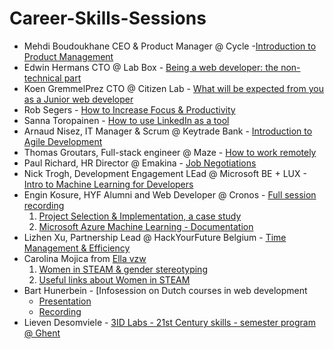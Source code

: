 # Career-Skills-Sessions

* Mehdi Boudoukhane CEO & Product Manager @ Cycle -[Introduction to Product Management](https://app.ludus.one/8bf64bb6-8f28-4895-825d-473e128a86fc#1)
* Edwin Hermans CTO @ Lab Box - [Being a web developer: the non-technical part](./HYF%20-%20Being%20a%20developer_%20the%20non-technical%20part.pdf)
* Koen GremmelPrez CTO @ Citizen Lab - [What will be expected from you as a Junior web developer](https://docs.google.com/presentation/d/1mUWeyNE4s1cJowZSHOZBEYRqTPEoRBvdOV9BoTtSTuA/edit#slide=id.p)
* Rob Segers - [How to Increase Focus & Productivity](https://github.com/HackYourFutureBelgium/hack-the-talks/blob/master/How_to_increase_focus%26productivity.pdf)
* Sanna Toropainen - [How to use LinkedIn as a tool](https://github.com/HackYourFutureBelgium/hack-the-talks/blob/master/How%20to%20use%20LinkedIn.pdf)
* Arnaud Nisez, IT Manager & Scrum @ Keytrade Bank - [Introduction to Agile Development](https://vimeo.com/493035855/b4e2d05fa4)
* Thomas Groutars, Full-stack engineer @ Maze - [How to work remotely](https://vimeo.com/428942870)
* Paul Richard, HR Director @ Emakina - [Job Negotiations](https://vimeo.com/485055014)
* Nick Trogh, Development Engagement LEad @ Microsoft BE + LUX - [Intro to Machine Learning for Developers](https://vimeo.com/485055014)
* Engin Kosure, HYF Alumni and Web Developer @ Cronos - [Full session recording](https://vimeo.com/517766065)
  1. [Project Selection & Implementation, a case study](https://www.slideshare.net/KatoK1/hyf-project-ideas02)
  2. [Microsoft Azure Machine Learning - Documentation](https://www.slideshare.net/KatoK1/hyf-azure-ml1-243430862)
* Lizhen Xu, Partnership Lead @ HackYourFuture Belgium - [Time Management & Efficiency](https://vimeo.com/535481731)
* Carolina Mojica from [Ella vzw](https://ellavzw.be/)
  1. [Women in STEAM & gender stereotyping](https://github.com/HackYourFutureBelgium/career-skills-sessions/blob/master/Gender-Stereotypes_Ellavzw.pdf)
  2. [Useful links about Women in STEAM](https://github.com/HackYourFutureBelgium/career-skills-sessions/blob/master/Ellavzw_usefullinks.pdf)
* Bart Hunerbein - [Infosession on Dutch courses in web development
   - [Presentation](https://www.canva.com/design/DAEg42UnJOQ/akmnXnpruFqIwkE9ZYNP6A/view?utm_content=DAEg42UnJOQ&utm_campaign=designshare&utm_medium=link&utm_source=sharebutton#4)
   - [Recording](https://vimeo.com/566020016/f6a307f2b0)
* Lieven Desomviele - [3ID Labs - 21st Century skills - semester program @ Ghent](https://vimeo.com/565214544)
